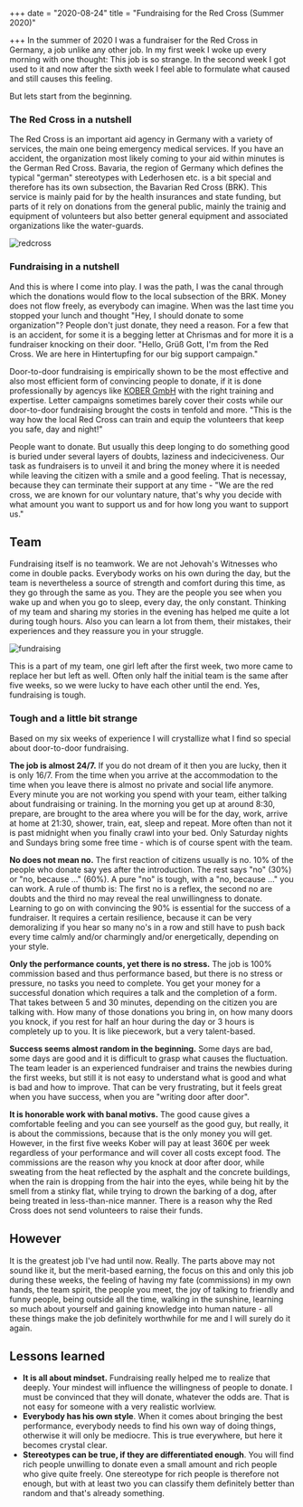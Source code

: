 +++
date = "2020-08-24"
title = "Fundraising for the Red Cross (Summer 2020)"

+++
In the summer of 2020 I was a fundraiser for the Red Cross in Germany, a job unlike any other job. In my first week I woke up every morning with one thought: This job is so strange. In the second week I got used to it and now after the sixth week I feel able to formulate what caused and still causes this feeling. 

But lets start from the beginning.


### The Red Cross in a nutshell

The Red Cross is an important aid agency in Germany with a variety of services, the main one being emergency medical services. If you have an accident, the organization most likely coming to your aid within minutes is the German Red Cross. Bavaria, the region of Germany which defines the typical "german" stereotypes with Lederhosen etc. is a bit special and therefore has its own subsection, the Bavarian Red Cross (BRK). This service is mainly paid for by the health insurances and state funding, but parts of it rely on donations from the general public, mainly the trainig and equipment of volunteers but also better general equipment and associated organizations like the water-guards.

![redcross](/redcross.png)

### Fundraising in a nutshell

And this is where I come into play. I was the path, I was the canal through which the donations would flow to the local subsection of the BRK. Money does not flow freely, as everybody can imagine. When was the last time you stopped your lunch and thought "Hey, I should donate to some organization"? People don't just donate, they need a reason. For a few that is an accident, for some it is a begging letter at Chrismas and for more it is a fundraiser knocking on their door. "Hello, Grüß Gott, I'm from the Red Cross. We are here in Hintertupfing for our big support campaign."

Door-to-door fundraising is empirically shown to be the most effective and also most efficient form of convincing people to donate, if it is done professionally by agencys like [KOBER GmbH](https://deinferienjob.com/unternehmen/) with the right training and expertise. Letter campaigns sometimes barely cover their costs while our door-to-door fundraising brought the costs in tenfold and more. "This is the way how the local Red Cross can train and equip the volunteers that keep you safe, day and night!"

People want to donate. But usually this deep longing to do something good is buried under several layers of doubts, laziness and indeciciveness. Our task as fundraisers is to unveil it and bring the money where it is needed while leaving the citizen with a smile and a good feeling. That is necessay, because they can terminate their support at any time - "We are the red cross, we are known for our voluntary nature, that's why you decide with what amount you want to support us and for how long you want to support us."

## Team

Fundraising itself is no teamwork. We are not Jehovah's Witnesses who come in double packs. Everybody works on his own during the day, but the team is nevertheless a source of strength and comfort during this time, as they go through the same as you. They are the people you see when you wake up and when you go to sleep, every day, the only constant. Thinking of my team and sharing my stories in the evening has helped me quite a lot during tough hours. Also you can learn a lot from them, their mistakes, their experiences and they reassure you in your struggle.

![fundraising](/fundraising.jpg)

This is a part of my team, one girl left after the first week, two more came to replace her but left as well. Often only half the initial team is the same after five weeks, so we were lucky to have each other until the end. Yes, fundraising is tough.

### Tough and a little bit strange

Based on my six weeks of experience I will crystallize what I find so special about door-to-door fundraising.


**The job is almost 24/7.**
If you do not dream of it then you are lucky, then it is only 16/7. From the time when you arrive at the accommodation to the time when you leave there is almost no private and social life anymore. Every minute you are not working you spend with your team, either talking about fundraising or training. In the morning you get up at around 8:30, prepare, are brought to the area where you will be for the day, work, arrive at home at 21:30, shower, train, eat, sleep and repeat. More often than not it is past midnight when you finally crawl into your bed. Only Saturday nights and Sundays bring some free time - which is of course spent with the team.


**No does not mean no.**
The first reaction of citizens usually is no. 10% of the people who donate say yes after the introduction. The rest says "no" (30%) or "no, because ..." (60%). A pure "no" is tough, with a "no, because ..." you can work. A rule of thumb is: The first no is a reflex, the second no are doubts and the third no may reveal the real unwillingness to donate. Learning to go on with convincing the 90% is essential for the success of a fundraiser. It requires a certain resilience, because it can be very demoralizing if you hear so many no's in a row and still have to push back every time calmly and/or charmingly and/or energetically, depending on your style.


**Only the performance counts, yet there is no stress.**
The job is 100% commission based and thus performance based, but there is no stress or pressure, no tasks you need to complete. You get your money for a successful donation which requires a talk and the completion of a form. That takes between 5 and 30 minutes, depending on the citizen you are talking with. How many of those donations you bring in, on how many doors you knock, if you rest for half an hour during the day or 3 hours is completely up to you. It is like piecework, but a very talent-based.


**Success seems almost random in the beginning.**
Some days are bad, some days are good and it is difficult to grasp what causes the fluctuation. The team leader is an experienced fundraiser and trains the newbies during the first weeks, but still it is not easy to understand what is good and what is bad and how to improve. That can be very frustrating, but it feels great when you have success, when you are "writing door after door".


**It is honorable work with banal motivs.** The good cause gives a comfortable feeling and you can see yourself as the good guy, but really, it is about the commissions, because that is the only money you will get. However, in the first five weeks Kober will pay at least 360€ per week regardless of your performance and will cover all costs except food. The commissions are the reason why you knock at door after door, while sweating from the heat reflected by the asphalt and the concrete buildings, when the rain is dropping from the hair into the eyes, while being hit by the smell from a stinky flat, while trying to drown the barking of a dog, after being treated in less-than-nice manner. There is a reason why the Red Cross does not send volunteers to raise their funds.


## However

It is the greatest job I've had until now. Really. The parts above may not sound like it, but the merit-based earning, the focus on this and only this job during these weeks, the feeling of having my fate (commissions) in my own hands, the team spirit, the people you meet, the joy of talking to friendly and funny people, being outside all the time, walking in the sunshine, learning so much about yourself and gaining knowledge into human nature - all these things make the job definitely worthwhile for me and I will surely do it again.


## Lessons learned

- **It is all about mindset.** Fundraising really helped me to realize that deeply. Your mindest will influence the willingness of people to donate. I must be convinced that they will donate, whatever the odds are. That is not easy for someone with a very realistic worlview.
- **Everybody has his own style**. When it comes about bringing the best performance, everybody needs to find his own way of doing things, otherwise it will only be mediocre. This is true everywhere, but here it becomes crystal clear.
- **Stereotypes can be true, if they are differentiated enough**. You will find rich people unwilling to donate even a small amount and rich people who give quite freely. One stereotype for rich people is therefore not enough, but with at least two you can classify them definitely better than random and that's already something. 